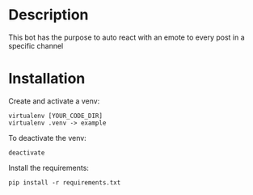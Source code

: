 # Description
This bot has the purpose to auto react with an emote to every post in a specific channel

# Installation
Create and activate a venv:
```shell
virtualenv [YOUR_CODE_DIR]
virtualenv .venv -> example
```

To deactivate the venv:
```shell
deactivate
```

Install the requirements:
```shell
pip install -r requirements.txt
```